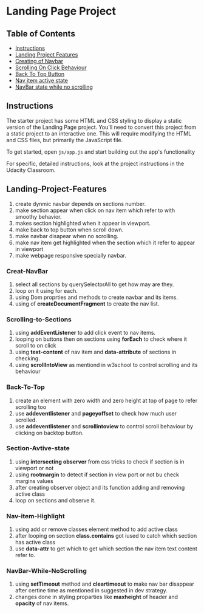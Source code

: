 # Landing Page Project

## Table of Contents

* [Instructions](#instructions)
* [Landing Project Features](#Landing-Project-Features)
* [Creating of Navbar](#Creat-NavBar)
* [Scrolling On Click Behaviour](#Scrolling-to-Sections)
* [Back To Top Button](#Back-To-Top)
* [Nav item active state](#Nav-item-Highlight)
* [NavBar state while no scrolling](#NavBar-While-NoScrolling)


## Instructions

The starter project has some HTML and CSS styling to display a static version of the Landing Page project. You'll need to convert this project from a static project to an interactive one. This will require modifying the HTML and CSS files, but primarily the JavaScript file.

To get started, open `js/app.js` and start building out the app's functionality

For specific, detailed instructions, look at the project instructions in the Udacity Classroom.


## Landing-Project-Features 

1. create dynmic navbar depends on sections number.
2. make section appear when click on nav item which refer to with smoothy behavior.
3. makes section highlighted when it appear in viewport.
4. make back to top button when scroll down. 
5. make navbar disapear when no scrolling. 
6. make nav item get highlighted when the section which it refer to appear in viewport
7. make webpage responsive specially navbar.


### Creat-NavBar 

1. select all sections by querySelectorAll to get how may are they.
2. loop on it using for each.
3. using Dom proprties and methods to create navbar and its items.
4. using of **createDocumentFragment** to create the nav list.


### Scrolling-to-Sections

1. using **addEventListener** to add click event to nav items.
2. looping on buttons then on sections using **forEach** to check where it scroll to on click
3. using **text-content** of nav item and **data-attribute** of sections in checking.
4. using **scrollIntoView** as mentiond in w3school to control scrolling and its behaviour


### Back-To-Top

1. create an element with zero width and zero height at top of page to refer scrolling too
2. use **addeventlistener** and **pageyoffset** to check how much user scrolled.
3. use **addeventlistener** and **scrollintoview** to control scroll behaviour by clicking on backtop button. 


### Section-Avtive-state

1. using **intersecting observer** from css tricks to check if section is in viewport or not
2. using **rootmargin** to detect if section in view port or not bu check margins values 
3. after creating observer object  and its function adding and removing active class 
4. loop on sections and observe it.

### Nav-item-Highlight

1. using add or remove classes element method to add active class
2. after looping on section  **class.contains** got iused to catch which section has active class
3. use **data-attr** to get which to get which section the nav item text content refer to.
 

### NavBar-While-NoScrolling

1. using **setTimeout**  method and **cleartimeout** to make nav bar disappear after certine time as mentioned in suggested in dev strategy.
2. changes done in styling proparties like **maxheight** of header and **opacity** of nav items.





